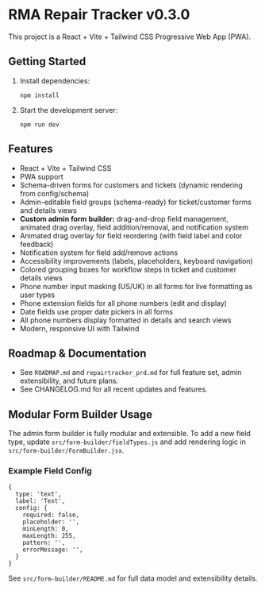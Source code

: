 # RMA Repair Tracker v0.3.0

This project is a React + Vite + Tailwind CSS Progressive Web App (PWA).

## Getting Started

1. Install dependencies:
   ```
   npm install
   ```
2. Start the development server:
   ```
   npm run dev
   ```


## Features
- React + Vite + Tailwind CSS
- PWA support
- Schema-driven forms for customers and tickets (dynamic rendering from config/schema)
- Admin-editable field groups (schema-ready) for ticket/customer forms and details views
- **Custom admin form builder:** drag-and-drop field management, animated drag overlay, field addition/removal, and notification system
- Animated drag overlay for field reordering (with field label and color feedback)
- Notification system for field add/remove actions
- Accessibility improvements (labels, placeholders, keyboard navigation)
- Colored grouping boxes for workflow steps in ticket and customer details views
- Phone number input masking (US/UK) in all forms for live formatting as user types
- Phone extension fields for all phone numbers (edit and display)
- Date fields use proper date pickers in all forms
- All phone numbers display formatted in details and search views
- Modern, responsive UI with Tailwind

## Roadmap & Documentation
- See `ROADMAP.md` and `repairtracker_prd.md` for full feature set, admin extensibility, and future plans.
- See CHANGELOG.md for all recent updates and features.

## Modular Form Builder Usage

The admin form builder is fully modular and extensible. To add a new field type, update `src/form-builder/fieldTypes.js` and add rendering logic in `src/form-builder/FormBuilder.jsx`.

### Example Field Config
```
{
  type: 'text',
  label: 'Text',
  config: {
    required: false,
    placeholder: '',
    minLength: 0,
    maxLength: 255,
    pattern: '',
    errorMessage: '',
  }
}
```

See `src/form-builder/README.md` for full data model and extensibility details.

